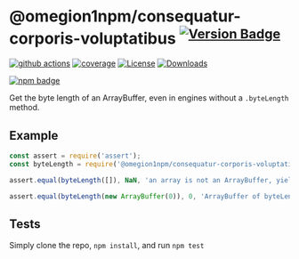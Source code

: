 # @omegion1npm/consequatur-corporis-voluptatibus <sup>[![Version Badge][npm-version-svg]][package-url]</sup>

[![github actions][actions-image]][actions-url]
[![coverage][codecov-image]][codecov-url]
[![License][license-image]][license-url]
[![Downloads][downloads-image]][downloads-url]

[![npm badge][npm-badge-png]][package-url]

Get the byte length of an ArrayBuffer, even in engines without a `.byteLength` method.

## Example

```js
const assert = require('assert');
const byteLength = require('@omegion1npm/consequatur-corporis-voluptatibus');

assert.equal(byteLength([]), NaN, 'an array is not an ArrayBuffer, yields NaN');

assert.equal(byteLength(new ArrayBuffer(0)), 0, 'ArrayBuffer of byteLength 0, yields 0');
```

## Tests
Simply clone the repo, `npm install`, and run `npm test`

[package-url]: https://npmjs.org/package/@omegion1npm/consequatur-corporis-voluptatibus
[npm-version-svg]: https://versionbadg.es/inspect-js/@omegion1npm/consequatur-corporis-voluptatibus.svg
[deps-svg]: https://david-dm.org/inspect-js/@omegion1npm/consequatur-corporis-voluptatibus.svg
[deps-url]: https://david-dm.org/inspect-js/@omegion1npm/consequatur-corporis-voluptatibus
[dev-deps-svg]: https://david-dm.org/inspect-js/@omegion1npm/consequatur-corporis-voluptatibus/dev-status.svg
[dev-deps-url]: https://david-dm.org/inspect-js/@omegion1npm/consequatur-corporis-voluptatibus#info=devDependencies
[npm-badge-png]: https://nodei.co/npm/@omegion1npm/consequatur-corporis-voluptatibus.png?downloads=true&stars=true
[license-image]: https://img.shields.io/npm/l/@omegion1npm/consequatur-corporis-voluptatibus.svg
[license-url]: LICENSE
[downloads-image]: https://img.shields.io/npm/dm/@omegion1npm/consequatur-corporis-voluptatibus.svg
[downloads-url]: https://npm-stat.com/charts.html?package=@omegion1npm/consequatur-corporis-voluptatibus
[codecov-image]: https://codecov.io/gh/inspect-js/@omegion1npm/consequatur-corporis-voluptatibus/branch/main/graphs/badge.svg
[codecov-url]: https://app.codecov.io/gh/inspect-js/@omegion1npm/consequatur-corporis-voluptatibus/
[actions-image]: https://img.shields.io/endpoint?url=https://github-actions-badge-u3jn4tfpocch.runkit.sh/inspect-js/@omegion1npm/consequatur-corporis-voluptatibus
[actions-url]: https://github.com/omegion1npm/consequatur-corporis-voluptatibus/actions
